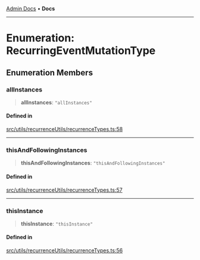 [Admin Docs](/) • **Docs**

***

# Enumeration: RecurringEventMutationType

## Enumeration Members

### allInstances

> **allInstances**: `"allInstances"`

#### Defined in

[src/utils/recurrenceUtils/recurrenceTypes.ts:58](https://github.com/PalisadoesFoundation/talawa-admin/blob/main/src/utils/recurrenceUtils/recurrenceTypes.ts#L58)

***

### thisAndFollowingInstances

> **thisAndFollowingInstances**: `"thisAndFollowingInstances"`

#### Defined in

[src/utils/recurrenceUtils/recurrenceTypes.ts:57](https://github.com/PalisadoesFoundation/talawa-admin/blob/main/src/utils/recurrenceUtils/recurrenceTypes.ts#L57)

***

### thisInstance

> **thisInstance**: `"thisInstance"`

#### Defined in

[src/utils/recurrenceUtils/recurrenceTypes.ts:56](https://github.com/PalisadoesFoundation/talawa-admin/blob/main/src/utils/recurrenceUtils/recurrenceTypes.ts#L56)
